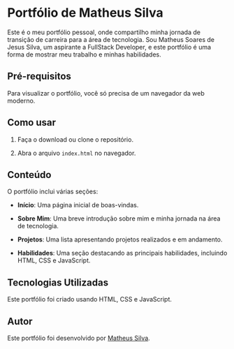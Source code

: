 # Portfólio de Matheus Silva

Este é o meu portfólio pessoal, onde compartilho minha jornada de transição de carreira para a área de tecnologia. Sou Matheus Soares de Jesus Silva, um aspirante a FullStack Developer, e este portfólio é uma forma de mostrar meu trabalho e minhas habilidades.

## Pré-requisitos

Para visualizar o portfólio, você só precisa de um navegador da web moderno.

## Como usar

1. Faça o download ou clone o repositório.

2. Abra o arquivo `index.html` no navegador.

## Conteúdo

O portfólio inclui várias seções:

- **Início**: Uma página inicial de boas-vindas.

- **Sobre Mim**: Uma breve introdução sobre mim e minha jornada na área de tecnologia.

- **Projetos**: Uma lista apresentando projetos realizados e em andamento.

- **Habilidades**: Uma seção destacando as principais habilidades, incluindo HTML, CSS e JavaScript.

## Tecnologias Utilizadas

Este portfólio foi criado usando HTML, CSS e JavaScript.

## Autor

Este portfólio foi desenvolvido por [Matheus Silva](https://www.linkedin.com/in/matheus-soares-de-jesus-silva-a54719127/).
